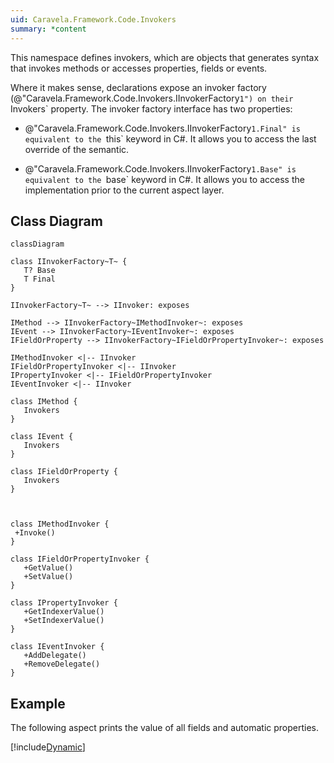 ```yaml
---
uid: Caravela.Framework.Code.Invokers
summary: *content
---
```

This namespace defines invokers, which are objects that generates syntax that invokes methods or accesses properties, fields or events.

Where it makes sense, declarations expose an invoker factory (@"Caravela.Framework.Code.Invokers.IInvokerFactory`1") on their `Invokers` property. 
The invoker factory interface has two properties:

-  @"Caravela.Framework.Code.Invokers.IInvokerFactory`1.Final" is equivalent to the `this` keyword in C#. It allows you to access the last override
   of the semantic.

-  @"Caravela.Framework.Code.Invokers.IInvokerFactory`1.Base" is equivalent to the `base` keyword in C#. It allows you to access the implementation
   prior to the current aspect layer.


## Class Diagram

```mermaid
classDiagram

class IInvokerFactory~T~ {
   T? Base
   T Final
}

IInvokerFactory~T~ --> IInvoker: exposes

IMethod --> IInvokerFactory~IMethodInvoker~: exposes
IEvent --> IInvokerFactory~IEventInvoker~: exposes
IFieldOrProperty --> IInvokerFactory~IFieldOrPropertyInvoker~: exposes

IMethodInvoker <|-- IInvoker
IFieldOrPropertyInvoker <|-- IInvoker
IPropertyInvoker <|-- IFieldOrPropertyInvoker
IEventInvoker <|-- IInvoker

class IMethod {
   Invokers
}

class IEvent {
   Invokers
}

class IFieldOrProperty {
   Invokers
}



class IMethodInvoker {
 +Invoke()
}

class IFieldOrPropertyInvoker {
   +GetValue()
   +SetValue()
}

class IPropertyInvoker {
   +GetIndexerValue()
   +SetIndexerValue()
}

class IEventInvoker {
   +AddDelegate()
   +RemoveDelegate()
}

```

## Example

The following aspect prints the value of all fields and automatic properties.

[!include[Dynamic](../../code/Caravela.Documentation.SampleCode.AspectFramework/PrintFieldValues.cs)]